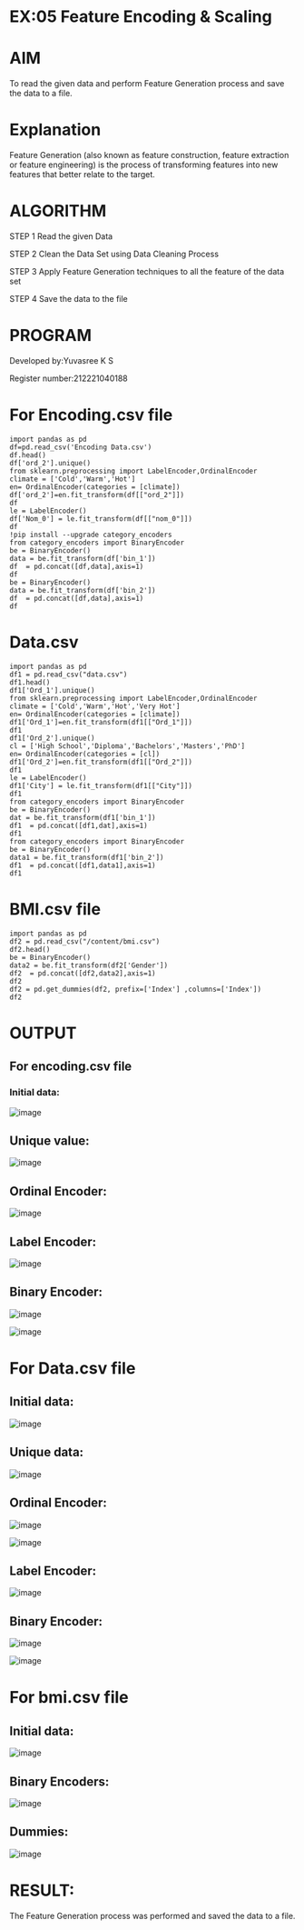 # EX:05 Feature Encoding & Scaling

# AIM
To read the given data and perform Feature Generation process and save the data to a file.

# Explanation
Feature Generation (also known as feature construction, feature extraction or feature engineering) is the process of transforming features into new features that better relate to the target.

# ALGORITHM
STEP 1
Read the given Data

STEP 2
Clean the Data Set using Data Cleaning Process

STEP 3
Apply Feature Generation techniques to all the feature of the data set

STEP 4
Save the data to the file

# PROGRAM
Developed by:Yuvasree K S

Register number:212221040188

# For Encoding.csv file
```
import pandas as pd
df=pd.read_csv('Encoding Data.csv')
df.head()
df['ord_2'].unique()
from sklearn.preprocessing import LabelEncoder,OrdinalEncoder
climate = ['Cold','Warm','Hot']
en= OrdinalEncoder(categories = [climate])
df['ord_2']=en.fit_transform(df[["ord_2"]])
df
le = LabelEncoder()
df['Nom_0'] = le.fit_transform(df[["nom_0"]])
df
!pip install --upgrade category_encoders
from category_encoders import BinaryEncoder
be = BinaryEncoder()
data = be.fit_transform(df['bin_1'])
df  = pd.concat([df,data],axis=1)
df
be = BinaryEncoder()
data = be.fit_transform(df['bin_2'])
df  = pd.concat([df,data],axis=1)
df
```
# Data.csv
```
import pandas as pd
df1 = pd.read_csv("data.csv")
df1.head()
df1['Ord_1'].unique()
from sklearn.preprocessing import LabelEncoder,OrdinalEncoder
climate = ['Cold','Warm','Hot','Very Hot']
en= OrdinalEncoder(categories = [climate])
df1['Ord_1']=en.fit_transform(df1[["Ord_1"]])
df1
df1['Ord_2'].unique()
cl = ['High School','Diploma','Bachelors','Masters','PhD']
en= OrdinalEncoder(categories = [cl])
df1['Ord_2']=en.fit_transform(df1[["Ord_2"]])
df1
le = LabelEncoder()
df1['City'] = le.fit_transform(df1[["City"]])
df1
from category_encoders import BinaryEncoder
be = BinaryEncoder()
dat = be.fit_transform(df1['bin_1'])
df1  = pd.concat([df1,dat],axis=1)
df1
from category_encoders import BinaryEncoder
be = BinaryEncoder()
data1 = be.fit_transform(df1['bin_2'])
df1  = pd.concat([df1,data1],axis=1)
df1
```
# BMI.csv file
```
import pandas as pd
df2 = pd.read_csv("/content/bmi.csv")
df2.head()
be = BinaryEncoder()
data2 = be.fit_transform(df2['Gender'])
df2  = pd.concat([df2,data2],axis=1)
df2
df2 = pd.get_dummies(df2, prefix=['Index'] ,columns=['Index'])
df2
```
# OUTPUT
## For encoding.csv file
### Initial data:
![image](https://github.com/Poojariyaa/ODD2023-Datascience-Ex-05/assets/127511817/b85bb104-370b-4673-a93f-8cee7ae799ac)


## Unique value:
![image](https://github.com/Poojariyaa/ODD2023-Datascience-Ex-05/assets/127511817/b8dde99f-262b-4c99-b4a1-d1c6892c7a82)


## Ordinal Encoder:
![image](https://github.com/Poojariyaa/ODD2023-Datascience-Ex-05/assets/127511817/96659ab1-9e8d-46f8-bd4d-198ef6bd35d1)


## Label Encoder:
![image](https://github.com/Poojariyaa/ODD2023-Datascience-Ex-05/assets/127511817/b38e8e8d-acc2-446b-a8ea-4ef8c37218e0)


## Binary Encoder:
![image](https://github.com/Poojariyaa/ODD2023-Datascience-Ex-05/assets/127511817/d76de1a2-3a75-4413-af14-262a6d665768)


![image](https://github.com/Poojariyaa/ODD2023-Datascience-Ex-05/assets/127511817/1fde4a38-8dbc-4201-90b7-125e5cf5ecbb)


# For Data.csv file
## Initial data:
![image](https://github.com/Poojariyaa/ODD2023-Datascience-Ex-05/assets/127511817/129e2013-490b-48bf-93fd-2fe4ae7329b7)


## Unique data:
![image](https://github.com/Poojariyaa/ODD2023-Datascience-Ex-05/assets/127511817/ee8f56ec-42a0-4e8d-a595-c38ffeb7e256)


## Ordinal Encoder:
![image](https://github.com/Poojariyaa/ODD2023-Datascience-Ex-05/assets/127511817/1c76c15a-290d-4755-8bd7-35846e0212c7)


![image](https://github.com/Poojariyaa/ODD2023-Datascience-Ex-05/assets/127511817/90b00f57-335f-494b-b5b7-121ea93b1e96)


## Label Encoder:
![image](https://github.com/Poojariyaa/ODD2023-Datascience-Ex-05/assets/127511817/d79ba3ce-a0ec-428b-a39c-f5425ef669de)

## Binary Encoder:
![image](https://github.com/Poojariyaa/ODD2023-Datascience-Ex-05/assets/127511817/d5669ef4-2e2b-40b3-aa61-da4f0b85bc8f)

![image](https://github.com/Poojariyaa/ODD2023-Datascience-Ex-05/assets/127511817/95a18998-e2ae-472e-b33c-df12216c6691)

# For bmi.csv file
## Initial data:
![image](https://github.com/Poojariyaa/ODD2023-Datascience-Ex-05/assets/127511817/1caa8036-0d31-4b66-b60b-c3e5b5c731d5)

## Binary Encoders:
![image](https://github.com/Poojariyaa/ODD2023-Datascience-Ex-05/assets/127511817/d6335bcb-68c3-4cf2-9a0d-6737e09ac133)


## Dummies:
![image](https://github.com/Poojariyaa/ODD2023-Datascience-Ex-05/assets/127511817/6f3b1921-6e88-421f-b865-41c3bd9cbbc5)


# RESULT:
The Feature Generation process was performed and saved the data to a file.
